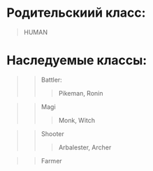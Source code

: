 # Родительскиий класс:
> HUMAN
# Наследуемые классы:
>> Battler:
>>> Pikeman, Ronin 

>> Magi
>>> Monk, Witch

>> Shooter
>>> Arbalester, Archer
 
>> Farmer




